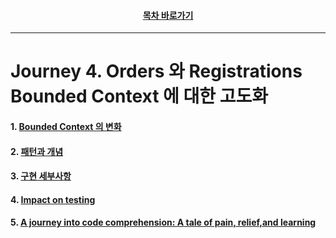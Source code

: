 <div align="center">

#### [목차 바로가기](https://github.com/dhslrl321/cqrs-journey-guide-korean/blob/master/Table%20of%20Contents.md)

</div>

---

# Journey 4. Orders 와 Registrations Bounded Context 에 대한 고도화

#### 1. [Bounded Context 의 변화](https://github.com/dhslrl321/cqrs-journey-guide-korean/blob/master/part01-journey/journey04/01.%20Bounded%20Context%20의%20변화.md)

#### 2. [패턴과 개념](#)

#### 3. [구현 세부사항](#)

#### 4. [Impact on testing](#)

#### 5. [A journey into code comprehension: A tale of pain, relief,and learning](#)
